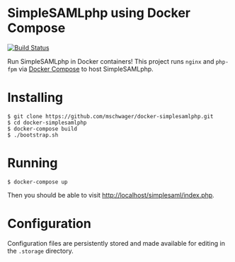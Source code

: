 # SimpleSAMLphp using Docker Compose

[![Build Status](https://travis-ci.org/mschwager/docker-simplesamlphp.svg?branch=master)](https://travis-ci.org/mschwager/docker-simplesamlphp)

Run SimpleSAMLphp in Docker containers! This project runs `nginx` and `php-fpm`
via [Docker Compose](https://docs.docker.com/compose/) to host SimpleSAMLphp.

# Installing

```
$ git clone https://github.com/mschwager/docker-simplesamlphp.git
$ cd docker-simplesamlphp
$ docker-compose build
$ ./bootstrap.sh
```

# Running

```
$ docker-compose up
```

Then you should be able to visit [http://localhost/simplesaml/index.php](http://localhost/simplesaml/index.php).

# Configuration

Configuration files are persistently stored and made available for editing in
the `.storage` directory.
